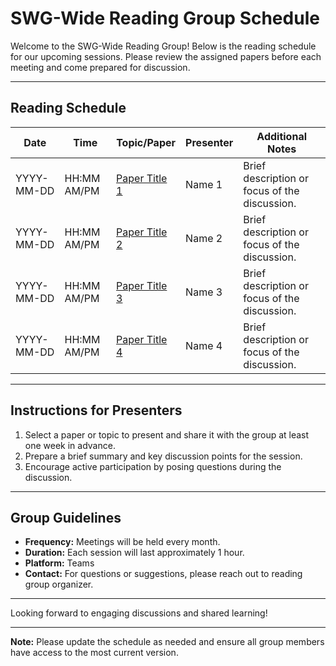 # SWG-Wide Reading Group Schedule

Welcome to the SWG-Wide Reading Group! Below is the reading schedule for our upcoming sessions. Please review the assigned papers before each meeting and come prepared for discussion.

---

## **Reading Schedule**

| **Date**       | **Time**    | **Topic/Paper**                                   | **Presenter** | **Additional Notes**                          |
|-----------------|------------|--------------------------------------------------|---------------|-----------------------------------------------|
| YYYY-MM-DD      | HH:MM AM/PM | <a href="#" target="_blank" rel="noopener noreferrer" class="text-blue-500 hover:underline">Paper Title 1</a>                               | Name 1        | Brief description or focus of the discussion. |
| YYYY-MM-DD      | HH:MM AM/PM | <a href="#" target="_blank" rel="noopener noreferrer" class="text-blue-500 hover:underline">Paper Title 2</a>                               | Name 2        | Brief description or focus of the discussion. |
| YYYY-MM-DD      | HH:MM AM/PM | <a href="#" target="_blank" rel="noopener noreferrer" class="text-blue-500 hover:underline">Paper Title 3</a>                               | Name 3        | Brief description or focus of the discussion. |
| YYYY-MM-DD      | HH:MM AM/PM | <a href="#" target="_blank" rel="noopener noreferrer" class="text-blue-500 hover:underline">Paper Title 4</a>                               | Name 4        | Brief description or focus of the discussion. |

---

## **Instructions for Presenters**
1. Select a paper or topic to present and share it with the group at least one week in advance.
2. Prepare a brief summary and key discussion points for the session.
3. Encourage active participation by posing questions during the discussion.

---

## **Group Guidelines**
- **Frequency:** Meetings will be held every month.
- **Duration:** Each session will last approximately 1 hour.
- **Platform:** Teams
- **Contact:** For questions or suggestions, please reach out to reading group organizer. 

---

Looking forward to engaging discussions and shared learning!

---

**Note:** Please update the schedule as needed and ensure all group members have access to the most current version.

